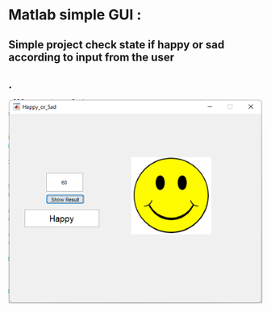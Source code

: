 # Matlab simple GUI :

## Simple project check state if happy or sad according to input from the user

## .
![](image/state.png)